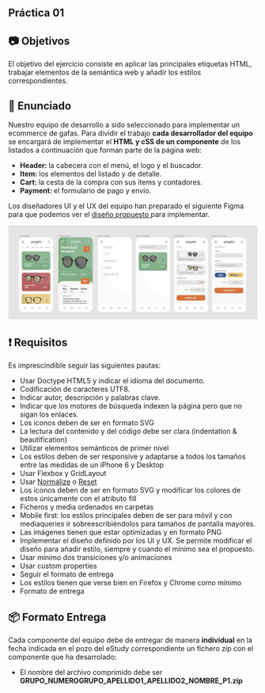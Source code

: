 <!DOCTYPE html>
<html lang="es">

<head>
  <meta charset="utf-8">
  <meta name="viewport" content="width=device-width, initial-scale=1, maximum-scale=1">
  <link rel="stylesheet" type="text/css" href="enunciado/dist/prism.css">
  <link rel="stylesheet" type="text/css" href="enunciado/dist/styles.css">
</head>

<body>
  <article class="markdown-body">
    <h1>Práctica 01</h1>
    <nav>
      <ul style="list-style-type: none;">
        <li style="color: white;"></li>
      </ul>
    </nav>
    <section id="📷">
      <h2>📷 Objetivos</h2>
      <p>El objetivo del ejercicio consiste en aplicar las principales etiquetas HTML, trabajar
        elementos de la semántica web y añadir los estilos correspondientes.</p>
    </section>
    <section id="📄">
      <h2>📄 Enunciado</h2>
      <p>
        Nuestro equipo de desarrollo a sido seleccionado para implementar un ecommerce de gafas. Para dividir el trabajo
        <b>cada desarrollador del equipo</b> se encargará de implementar el <b>HTML y cSS de un componente</b> de los
        listados
        a
        continuación que forman parte de la página web:
      <ul>
        <li><b>Header: </b>la cabecera con el menú, el logo y el buscador.</li>
        <li><b>Item: </b>los elementos del listado y de detalle.</li>
        <li><b>Cart: </b>la cesta de la compra con sus items y contadores.</li>
        <li><b>Payment: </b>el formulario de pago y envio.</li>
      </ul>
      Los diseñadores UI y el UX del equipo han preparado el siguiente Figma para que podemos ver el <a
        href="https://www.figma.com/file/uoCv37yqBSvvDFjl1k9vAe/PracticaEcommerce?node-id=0%3A1">diseño propuesto </a>
      para
      implementar.
      </p>
      <p>
        <img src="enunciado/assets/img/practica01.jpg" alt="preview práctica 1">
      </p>
    </section>
    <section id="❗">
      <h2>❗ Requisitos</h2>
      <p>
        Es imprescindible seguir las siguientes pautas:
      <ul>
        <li>
          Usar Doctype HTML5 y indicar el idioma del documento.
        </li>
        <li>Codificación de caracteres UTF8.</li>
        <li>Indicar autor, descripción y palabras clave.</li>
        <li>Indicar que los motores de búsqueda indexen la página pero que no sigan los
          enlaces.</li>
        <li>Los iconos deben de ser en formato SVG</li>
        <li>La lectura del contenido y del código debe ser clara (indentation & beautification)</li>
        <li>Utilizar elementos semánticos de primer nivel</li>
        <li>Los estilos deben de ser responsive y adaptarse a todos los tamaños entre las medidas de un iPhone 6 y
          Desktop</li>
        <li>Usar Flexbox y GridLayout</li>
        <li>Usar <a href="https://necolas.github.io/normalize.css/">Normalize</a> o <a
            href="https://gist.github.com/DavidWells/18e73022e723037a50d6">Reset</a></li>
        <li>Los iconos deben de ser en formato SVG y modificar los colores de estos únicamente con el atributo fill
        </li>
        <li>Ficheros y media ordenados en carpetas</li>
        <li>Mobile first: los estilos principales deben de ser para móvil y con mediaqueries ir sobreescribiéndolos
          para tamaños de pantalla mayores.</li>
        <li>Las imágenes tienen que estar optimizadas y en formato PNG</li>
        <li>Implementar el diseño definido por los UI y UX. Se permite modificar el diseño para añadir estilo, siempre y
          cuando el mínimo sea el propuesto.</li>
        <li>Usar mínimo dos transiciones y/o animaciones</li>
        <li>Usar custom properties</li>
        <li>Seguir el formato de entrega</li>
        <li>Los estilos tienen que verse bien en Firefox y Chrome como mínimo</li>
        <li>Formato de entrega</li>
      </ul>
      </p>
    </section>
    <section id="📦">
      <h2>️️️📦 Formato Entrega</h2>
      <p>
        Cada componente del equipo debe de entregar de manera <b>individual</b> en la fecha indicada en el pozo del
        eStudy correspondiente un fichero zip con el componente
        que ha desarrolado:
      <ul>
        <li>El nombre del archivo comprimido debe ser <b>GRUPO_NUMEROGRUPO_APELLIDO1_APELLIDO2_NOMBRE_P1.zip</b></li>
      </ul>
      </p>
    </section>
  </article>
</body>

</html>